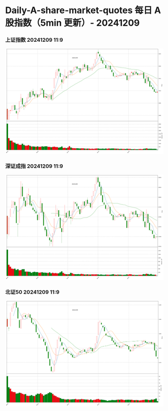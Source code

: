 
# Daily-A-share-market-quotes 每日 A 股指数（5min 更新）- 20241209

### 上证指数 20241209 11:9
![](./fig/2024/12/20241209-sh000001.png)

### 深证成指 20241209 11:9
![](./fig/2024/12/20241209-sz399001.png)

### 北证50 20241209 11:9
![](./fig/2024/12/20241209-bj899050.png)
